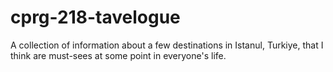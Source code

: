 # cprg-218-tavelogue
A collection of information about a few destinations in Istanul, Turkiye, that I think are must-sees at some point in everyone's life.
